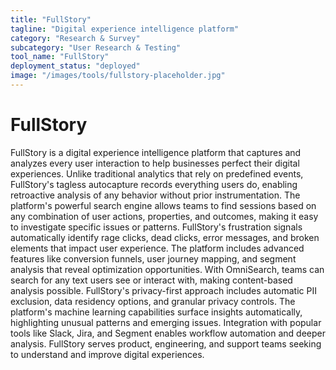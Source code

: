 ```yaml
---
title: "FullStory"
tagline: "Digital experience intelligence platform"
category: "Research & Survey"
subcategory: "User Research & Testing"
tool_name: "FullStory"
deployment_status: "deployed"
image: "/images/tools/fullstory-placeholder.jpg"
---
```


# FullStory

FullStory is a digital experience intelligence platform that captures and analyzes every user interaction to help businesses perfect their digital experiences. Unlike traditional analytics that rely on predefined events, FullStory's tagless autocapture records everything users do, enabling retroactive analysis of any behavior without prior instrumentation. The platform's powerful search engine allows teams to find sessions based on any combination of user actions, properties, and outcomes, making it easy to investigate specific issues or patterns. FullStory's frustration signals automatically identify rage clicks, dead clicks, error messages, and broken elements that impact user experience. The platform includes advanced features like conversion funnels, user journey mapping, and segment analysis that reveal optimization opportunities. With OmniSearch, teams can search for any text users see or interact with, making content-based analysis possible. FullStory's privacy-first approach includes automatic PII exclusion, data residency options, and granular privacy controls. The platform's machine learning capabilities surface insights automatically, highlighting unusual patterns and emerging issues. Integration with popular tools like Slack, Jira, and Segment enables workflow automation and deeper analysis. FullStory serves product, engineering, and support teams seeking to understand and improve digital experiences.
